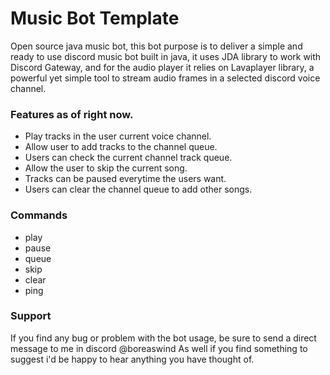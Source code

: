 # Music Bot Template
Open source java music bot, this bot purpose is 
to deliver a simple and ready to use discord music bot built in java,
it uses JDA library to work with Discord Gateway, and for the audio player
it relies on Lavaplayer library, a powerful yet simple tool to stream audio frames
in a selected discord voice channel.

### Features as of right now.
- Play tracks in the user current voice channel.
- Allow user to add tracks to the channel queue.
- Users can check the current channel track queue.
- Allow the user to skip the current song.
- Tracks can be paused everytime the users want.
- Users can clear the channel queue to add other songs.

### Commands
- play
- pause
- queue
- skip
- clear
- ping

### Support
If you find any bug or problem with the bot usage, 
be sure to send a direct message to me in discord @boreaswind 
As well if you find something to suggest 
i'd be happy to hear anything you have thought of.
